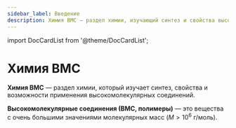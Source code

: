 ```yaml
---
sidebar_label: Введение
description: Химия ВМС — раздел химии, изучающий синтез и свойства высокомолекулярных соединений.
---
```

import DocCardList from '@theme/DocCardList';

# Химия ВМС

**Химия ВМС** — раздел химии, который изучает синтез, свойства и возможности применения высокомолекулярных соединений.

**Высокомолекулярные соединения (ВМС, полимеры)** — это вещества с очень большими значениями молекулярных масс ($M > 10^6$ г/моль).


<DocCardList/>
